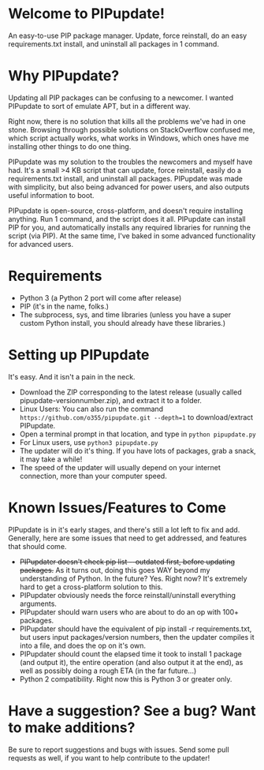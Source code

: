 # Welcome to PIPupdate!
An easy-to-use PIP package manager. Update, force reinstall, do an easy requirements.txt install, and uninstall all packages in 1 command.

# Why PIPupdate?
Updating all PIP packages can be confusing to a newcomer. I wanted PIPupdate to sort of emulate APT, but in a different way.

Right now, there is no solution that kills all the problems we've had in one stone. Browsing through possible solutions on StackOverflow confused me, which script actually works, what works in Windows, which ones have me installing other things to do one thing.

PIPupdate was my solution to the troubles the newcomers and myself have had. It's a small >4 KB script that can update, force reinstall, easily do a requirements.txt install, and uninstall all packages. PIPupdate was made with simplicity, but also being advanced for power users, and also outputs useful information to boot.

PIPupdate is open-source, cross-platform, and doesn't require installing anything. Run 1 command, and the script does it all. PIPupdate can install PIP for you, and automatically installs any required libraries for running the script (via PIP). At the same time, I've baked in some advanced functionality for advanced users.

# Requirements
* Python 3 (a Python 2 port will come after release)
* PIP (it's in the name, folks.)
* The subprocess, sys, and time libraries (unless you have a super custom Python install, you should already have these libraries.)

# Setting up PIPupdate
It's easy. And it isn't a pain in the neck.

* Download the ZIP corresponding to the latest release (usually called pipupdate-versionnumber.zip), and extract it to a folder.
* Linux Users: You can also run the command ```https://github.com/o355/pipupdate.git --depth=1``` to download/extract PIPupdate.
* Open a terminal prompt in that location, and type in ```python pipupdate.py```
* For Linux users, use ```python3 pipupdate.py```
* The updater will do it's thing. If you have lots of packages, grab a snack, it may take a while!
* The speed of the updater will usually depend on your internet connection, more than your computer speed.

# Known Issues/Features to Come
PIPupdate is in it's early stages, and there's still a lot left to fix and add. Generally, here are some issues that need to get addressed, and features that should come.

* ~~PIPupdater doesn't check pip list --outdated first, before updating packages.~~ As it turns out, doing this goes WAY beyond my understanding of Python. In the future? Yes. Right now? It's extremely hard to get a cross-platform solution to this.
* PIPupdater obviously needs the force reinstall/uninstall everything arguments.
* PIPupdater should warn users who are about to do an op with 100+ packages.
* PIPupdater should have the equivalent of pip install -r requirements.txt, but users input packages/version numbers, then the updater compiles it into a file, and does the op on it's own.
* PIPupdater should count the elapsed time it took to install 1 package (and output it), the entire operation (and also output it at the end), as well as possibly doing a rough ETA (in the far future...)
* Python 2 compatibility. Right now this is Python 3 or greater only.

# Have a suggestion? See a bug? Want to make additions?
Be sure to report suggestions and bugs with issues.
Send some pull requests as well, if you want to help contribute to the updater!
